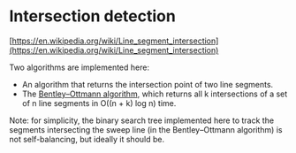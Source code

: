 # Intersection detection

[https://en.wikipedia.org/wiki/Line_segment_intersection](https://en.wikipedia.org/wiki/Line_segment_intersection)

Two algorithms are implemented here:

* An algorithm that returns the intersection point of two line segments.
* The [Bentley–Ottmann algorithm](https://en.wikipedia.org/wiki/Bentley%E2%80%93Ottmann_algorithm), which returns all k intersections of a set of n line segments in O((n + k) log n) time.

Note: for simplicity, the binary search tree implemented here to track the segments intersecting the sweep line (in the Bentley–Ottmann algorithm) is not self-balancing, but ideally it should be.
